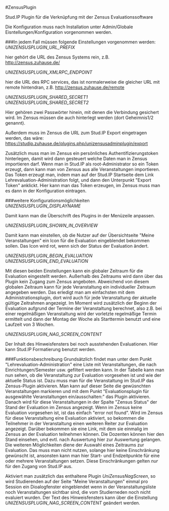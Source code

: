 #ZensusPlugin

Stud.IP Plugin für die Verknüpfung mit der Zensus Evaluationssoftware

Die Konfiguration muss nach Installation unter Admin/Globale Eisntellungen/Konfiguration vorgenommen werden.

###In jedem Fall müssen folgende Einstellungen vorgenommen werden:
*UNIZENSUSPLUGIN_URL_PREFIX*

hier gehört die URL des Zensus Systems rein, z.B. http://zensus.zuhause.de/

*UNIZENSUSPLUGIN_XMLRPC_ENDPOINT*

hier die URL des RPC services, das ist normalerweise die gleicher URL
mit remote hintendran, z.B. http://zensus.zuhause.de/remote

*UNIZENSUSPLUGIN_SHARED_SECRET1* 	  	
*UNIZENSUSPLUGIN_SHARED_SECRET2*

Hier gehören zwei Passwörter hinein, mit denen die Verbindung gesichert
wird. Im Zensus müssen die auch hinterlegt werden (dort Geheimnis1/2 genannt).

Außerdem muss im Zensus die URL zum Stud.IP
Export eingetragen werden, das wäre:
https://studip.zuhause.de/plugins.php/unizensusadminplugin/export

Zusätzlich muss man im Zensus ein persönliches Authentifizierungstoken hinterlegen, damit wird dann gesteuert welche Daten man in Zensus importieren darf. Wenn man in Stud.IP als root-Administrator so ein Token erzeugt, dann kann man von Zensus aus alle Veranstaltungen
importieren. Das Token erzeugt man, indem man auf der Stud.IP Startseite dem Link Lehrevaluation-Administration folgt, und dann den Unterpunkt "Export Token" anklickt. Hier kann man das Token erzeugen, im Zensus muss man es dann in der Konfiguration eintragen.

###weitere Konfigurationsmöglichkeiten
*UNIZENSUSPLUGIN_DISPLAYNAME*

Damit kann man die Überschrift des Plugins in der Menüzeile anpassen.

*UNIZENSUSPLUGIN_SHOWN_IN_OVERVIEW*

Damit kann man einstellen, ob die Nutzer auf der Übersichtseite "Meine Veranstaltungen" ein Icon für die Evaluation eingeblendet bekommen sollen. Das Icon wird rot, wenn sich der Status der Evaluation ändert.

*UNIZENSUSPLUGIN_BEGIN_EVALUATION*
*UNIZENSUSPLUGIN_END_EVALUATION*

Mit diesen beiden Einstellungen kann ein globaler Zeitraum für die Evaluation eingestellt werden. Außerhalb des Zeitraums wird dann über das Plugin kein Zugang zum Zensus angeboten. Abweichend von diesem globalen Zeitraum kann für jede Veranstaltung ein individueller Zeitraum angegeben werden. Das erledigt man am einfachsten mit dem Administrationsplugin, dort wird auch für jede Veranstaltung der aktuelle gültige Zeitrahmen angezeigt. Im Moment wird zusätzlich der Beginn der Evaluation aufgrund der Termine der Veranstaltung berechnet, also z.B. bei einer regelmäßigen Veranstaltung wird der vorletzte regelmäßige Termin ermittelt und dann der Montag der Woche als Starttermin benutzt und eine  Laufzeit von 3 Wochen.

*UNIZENSUSPLUGIN_NAG_SCREEN_CONTENT* 

Der Inhalt des Hinweisfensters bei noch ausstehenden Evaluationen. Hier kann Stud.IP Formatierung benutzt werden. 

###Funktionsbeschreibung
Grundsätzlich findet man unter dem Punkt "Lehrevaluation-Administration" eine Liste mit Veranstaltungen, die nach Einrichtungen/Semester usw. gefiltert werden kann. In der Tabelle kann man nun sehen, ob die Veranstaltung zur Evaluation vorgesehen ist und wie der aktuelle Status ist. Dazu muss man für die Veranstaltung im Stud.IP das Zensus-Plugin aktivieren. Man kann auf dieser Seite die gewüsnchten Veranstaltungen markieren und mit dem Punkt "Evaluationsplugin für ausgewählte Veranstaltungen ein/ausschalten:" das Plugin aktivieren. Danach wird für diese Veranstaltungen in der Spalte "Zensus Status" der Stand der Evaluation im Zensus angezeigt. Wenn im Zensus keine Evaluation vorgesehen ist, ist das einfach "error not found".
Wird im Zensus für diese Veranstaltung eine Evaluation aktiviert, so bekommen die Teilnehmer in der Veranstaltung einen weiteren Reiter zur Evaluation angezeigt. Darüber bekommen sie eine Link, mit dem sie einmalig im Zensus an der Evaluation teilnehmen können. Die Dozenten können hier den Stand einsehen, und evtl. nach Auswertung hier zur Auswertung gelangen.
Die weiteren Möglichkeiten diene der Auswahl eines Zeitraums zur Evaluation. Das muss man nicht nutzen, solange hier keine Einschränkung gewünscht ist, ansonsten kann man hier Start- und Endzeitpunkte für eine oder mehrere Veranstaltungen setzen. Diese Einschränkungen gelten _nur_ für den Zugang von Stud.IP aus.

Aktiviert man zusätzlich das enthaltene Plugin *UniZensusNagScreen*, so wird Studierenden auf der Seite "Meine Veranstaltungen" einmal pro Session ein Dioalogfenster eingeblendet wenn in der Veranstaltungsliste noch Veranstaltungen sichtbar sind, die vom Studierneden noch nicht evaluiert wurden. Der Text des Hinweisfensters kann über die Einstellung *UNIZENSUSPLUGIN_NAG_SCREEN_CONTENT* geändert werden.

